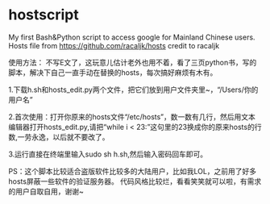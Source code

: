 # hostscript
My first Bash&amp;Python script to access google for Mainland Chinese users.
Hosts file from https://github.com/racaljk/hosts 
credit to racaljk

使用方法：
不写E文了，这玩意儿估计老外也用不着，看了三页python书，写的脚本，解决下自己一直手动在替换的hosts，每次搞好麻烦有木有。

1.下载h.sh和hosts_edit.py两个文件，把它们放到用户文件夹里~，“/Users/你的用户名”

2.首次使用：打开你原来的hosts文件“/etc/hosts”，数一数有几行，然后用文本编辑器打开hosts_edit.py,请把“while i < 23:”这句里的23换成你的原来hosts的行数,一劳永逸，以后就不要改了。

3.运行直接在终端里输入sudo sh h.sh,然后输入密码回车即可。

PS：这个脚本比较适合盗版软件比较多的大陆用户，比如我LOL，之前用了好多hosts屏蔽一些软件的验证服务器。
代码风格比较烂，看看笑笑就可以啦，有需求的用户自取自用，谢谢~
